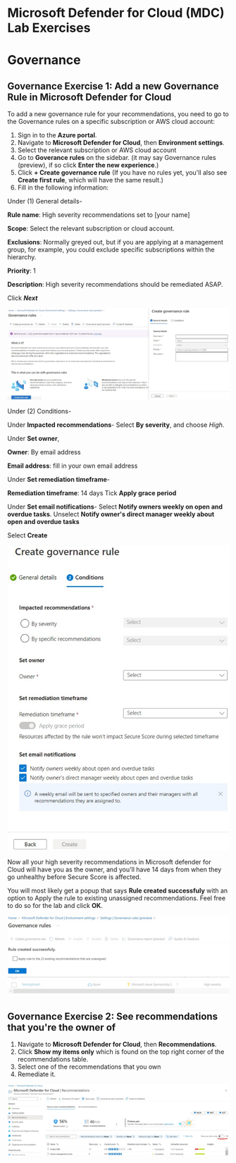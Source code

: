 # Microsoft Defender for Cloud (MDC) Lab Exercises



# Governance
## Governance Exercise 1: Add a new Governance Rule in Microsoft Defender for Cloud 

To add a new governance rule for your recommendations, you need to go to the Governance rules on a specific subscription or AWS cloud account:

1. Sign in to the **Azure portal**.
2. Navigate to **Microsoft Defender for Cloud**, then **Environment settings**.
3. Select the relevant subscription or AWS cloud account
4. Go to **Goverance rules** on the sidebar. (it may say Governance rules (preview), if so click **Enter the new experience**.)
5. Click **+ Create governance rule** (If you have no rules yet, you'll also see **Create first rule**, which will have the same result.)
6. Fill in the following information:

Under (1) General details-

**Rule name**: High severity recommendations set to [your name]

**Scope**: Select the relevant subscription or cloud  account. 

**Exclusions**: Normally greyed out, but if you are applying at a management group, for example, you could exclude specific subscriptions within the hierarchy.

**Priority**: 1

**Description**: High severity recommendations should be remediated ASAP.

Click ***Next***

![Governance Rule Creation Step 1 screenshot](images/MDC-Governance-1.jpg)

Under (2) Conditions-

Under **Impacted recommendations**- 
Select **By severity**, and choose *High*.

Under **Set owner**,

**Owner**: By email address

**Email address**: fill in your own email address

Under **Set remediation timeframe**-

**Remediation timeframe**: 14 days
Tick **Apply grace period**

Under **Set email notifications**-
Select **Notify owners weekly on open and overdue tasks**.
Unselect **Notify owner's direct manager weekly about open and overdue tasks**

Select **Create**

![Governance Rule Creation Step 2 screenshot](images/MDC-Governance-2.jpg)

Now all your high severity recommendations in Microsoft defender for Cloud will have you as the owner, and you'll have 14 days from when they go unhealthy before Secure Score is affected.

You will most likely get a popup that says **Rule created successfuly** with an option to Apply the rule to existing unassigned recommendations. Feel free to do so for the lab and click **OK**.

![Governance Rule Creation Step 3 screenshot](images/MDC-Governance-3.jpg)

## Governance Exercise 2: See recommendations that you're the owner of
 
1.	Navigate to **Microsoft Defender for Cloud**, then **Recommendations**.
2. Click **Show my items only** which is found on the top right corner of the recommendations table.
3. Select one of the recommendations that you own
4. Remediate it.

![Governance - show owner recommendations screenshot](images/MDC-Governance-4.jpg)
